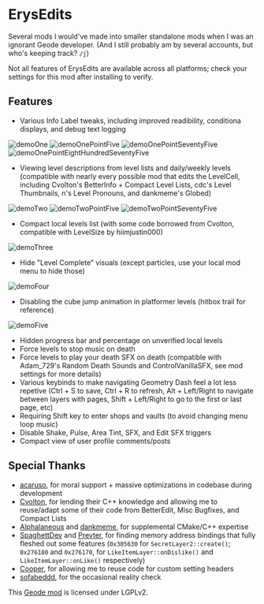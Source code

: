 # ErysEdits
Several mods I would've made into smaller standalone mods when I was an ignorant Geode developer. (And I still probably am by several accounts, but who's keeping track? `/j`)

Not all features of ErysEdits are available across all platforms; check your settings for this mod after installing to verify.

## Features
- Various Info Label tweaks, including improved readibility, conditiona displays, and debug text logging

![demoOne](https://github.com/RayDeeUx/ErysEdits/blob/main/resources/demoOne.png)
![demoOnePointFive](https://github.com/RayDeeUx/ErysEdits/blob/main/resources/demoOnePointFive.png)
![demoOnePointSeventyFive](https://github.com/RayDeeUx/ErysEdits/blob/main/resources/demoOnePointSeventyFive.png)
![demoOnePointEightHundredSeventyFive](https://github.com/RayDeeUx/ErysEdits/blob/main/resources/demoOnePointEightHundredSeventyFive.png)

- Viewing level descriptions from level lists and daily/weekly levels (compatible with nearly every possible mod that edits the LevelCell, including Cvolton's BetterInfo + Compact Level Lists, cdc's Level Thumbnails, n's Level Pronouns, and dankmeme's Globed)

![demoTwo](https://github.com/RayDeeUx/ErysEdits/blob/main/resources/demoTwo.png)
![demoTwoPointFive](https://github.com/RayDeeUx/ErysEdits/blob/main/resources/demoTwoPointFive.png)
![demoTwoPointSeventyFive](https://github.com/RayDeeUx/ErysEdits/blob/main/resources/demoTwoPointSeventyFive.png)

- Compact local levels list (with some code borrowed from Cvolton, compatible with LevelSize by hiimjustin000)

![demoThree](https://github.com/RayDeeUx/ErysEdits/blob/main/resources/demoThree.png)

- Hide "Level Complete" visuals (except particles, use your local mod menu to hide those)

![demoFour](https://github.com/RayDeeUx/ErysEdits/blob/main/resources/demoFour.png)

- Disabling the cube jump animation in platformer levels (hitbox trail for reference)

![demoFive](https://github.com/RayDeeUx/ErysEdits/blob/main/resources/demoFive.png)

- Hidden progress bar and percentage on unverified local levels
- Force levels to stop music on death
- Force levels to play your death SFX on death (compatible with Adam_729's Random Death Sounds and ControlVanillaSFX, see mod settings for more details)
- Various keybinds to make navigating Geometry Dash feel a lot less repetive (Ctrl + S to save, Ctrl + R to refresh, Alt + Left/Right to navigate between layers with pages, Shift + Left/Right to go to the first or last page, etc)
- Requiring Shift key to enter shops and vaults (to avoid changing menu loop music)
- Disable Shake, Pulse, Area Tint, SFX, and Edit SFX triggers
- Compact view of user profile comments/posts

## Special Thanks
- [acaruso](https://gdbrowser.com/u/25012294), for moral support + massive optimizations in codebase during development
- [Cvolton](https://gdbrowser.com/u/761691), for lending their C++ knowledge and allowing me to reuse/adapt some of their code from BetterEdit, Misc Bugfixes, and Compact Lists
- [Alphalaneous](https://gdbrowser.com/u/1139015) and [dankmeme](https://gdbrowser.com/u/9735891), for supplemental CMake/C++ expertise
- [SpaghettDev](https://gdbrowser.com/u/7670168) and [Prevter](https://gdbrowser.com/u/7696536), for finding memory address bindings that fully fleshed out some features (`0x305630` for `SecretLayer2::create()`;  `0x276180` and `0x276170`, for `LikeItemLayer::onDislike()` and `LikeItemLayer::onLike()` respectively)
- [Cooper](https://gdbrowser.com/u/21207551), for allowing me to reuse code for custom setting headers
- [sofabeddd](https://gdbrowser.com/u/7976112), for the occasional reality check

This [Geode mod](https://geode-sdk.org) is licensed under LGPLv2.